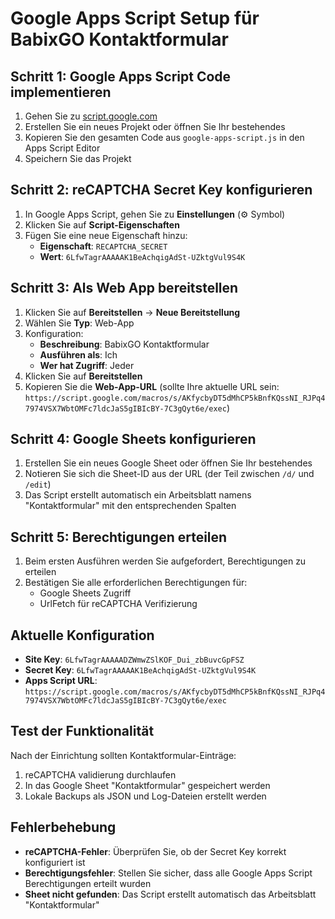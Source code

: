 # Google Apps Script Setup für BabixGO Kontaktformular

## Schritt 1: Google Apps Script Code implementieren

1. Gehen Sie zu [script.google.com](https://script.google.com)
2. Erstellen Sie ein neues Projekt oder öffnen Sie Ihr bestehendes
3. Kopieren Sie den gesamten Code aus `google-apps-script.js` in den Apps Script Editor
4. Speichern Sie das Projekt

## Schritt 2: reCAPTCHA Secret Key konfigurieren

1. In Google Apps Script, gehen Sie zu **Einstellungen** (⚙️ Symbol)
2. Klicken Sie auf **Script-Eigenschaften**
3. Fügen Sie eine neue Eigenschaft hinzu:
   - **Eigenschaft**: `RECAPTCHA_SECRET`
   - **Wert**: `6LfwTagrAAAAAK1BeAchqigAdSt-UZktgVul9S4K`

## Schritt 3: Als Web App bereitstellen

1. Klicken Sie auf **Bereitstellen** → **Neue Bereitstellung**
2. Wählen Sie **Typ**: Web-App
3. Konfiguration:
   - **Beschreibung**: BabixGO Kontaktformular
   - **Ausführen als**: Ich
   - **Wer hat Zugriff**: Jeder
4. Klicken Sie auf **Bereitstellen**
5. Kopieren Sie die **Web-App-URL** (sollte Ihre aktuelle URL sein: `https://script.google.com/macros/s/AKfycbyDT5dMhCP5kBnfKQssNI_RJPq47974VSX7WbtOMFc7ldcJaS5gIBIcBY-7C3gQyt6e/exec`)

## Schritt 4: Google Sheets konfigurieren

1. Erstellen Sie ein neues Google Sheet oder öffnen Sie Ihr bestehendes
2. Notieren Sie sich die Sheet-ID aus der URL (der Teil zwischen `/d/` und `/edit`)
3. Das Script erstellt automatisch ein Arbeitsblatt namens "Kontaktformular" mit den entsprechenden Spalten

## Schritt 5: Berechtigungen erteilen

1. Beim ersten Ausführen werden Sie aufgefordert, Berechtigungen zu erteilen
2. Bestätigen Sie alle erforderlichen Berechtigungen für:
   - Google Sheets Zugriff
   - UrlFetch für reCAPTCHA Verifizierung

## Aktuelle Konfiguration

- **Site Key**: `6LfwTagrAAAAADZWmwZSlKOF_Dui_zbBuvcGpFSZ`
- **Secret Key**: `6LfwTagrAAAAAK1BeAchqigAdSt-UZktgVul9S4K`
- **Apps Script URL**: `https://script.google.com/macros/s/AKfycbyDT5dMhCP5kBnfKQssNI_RJPq47974VSX7WbtOMFc7ldcJaS5gIBIcBY-7C3gQyt6e/exec`

## Test der Funktionalität

Nach der Einrichtung sollten Kontaktformular-Einträge:
1. reCAPTCHA validierung durchlaufen
2. In das Google Sheet "Kontaktformular" gespeichert werden
3. Lokale Backups als JSON und Log-Dateien erstellt werden

## Fehlerbehebung

- **reCAPTCHA-Fehler**: Überprüfen Sie, ob der Secret Key korrekt konfiguriert ist
- **Berechtigungsfehler**: Stellen Sie sicher, dass alle Google Apps Script Berechtigungen erteilt wurden
- **Sheet nicht gefunden**: Das Script erstellt automatisch das Arbeitsblatt "Kontaktformular"